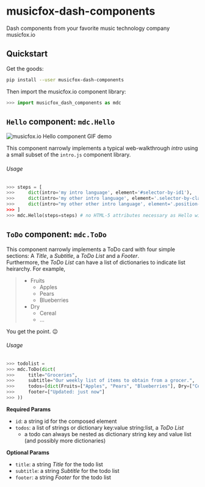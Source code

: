 # musicfox-dash-components
Dash components from your favorite music technology company musicfox.io

## Quickstart

Get the goods:
```bash
pip install --user musicfox-dash-components
```

Then import the musicfox.io component library:
```python
>>> import musicfox_dash_components as mdc
```
## `Hello` component: `mdc.Hello`
![musicfox.io Hello component GIF demo](https://github.com/thinkjrs/musicfox-dash-components/blob/ee7dbf50994c07f7e0127f1372882174927ad2ea/demo_assets/Hello_04102019.gif)  

This component narrowly implements a typical web-walkthrough *intro* using a small subset of the `intro.js` component library.

###### Usage 


```python
>>> steps = [
>>>     dict(intro='my intro language', element='#selector-by-id1'),
>>>     dict(intro='my other intro language', element='.selector-by-class1'),
>>>     dict(intro="my other other intro language', element='.position-test', position='right'), #whoa...
>>> ]
>>> mdc.Hello(steps=steps) # no HTML-5 attributes necessary as Hello will fire on page load for the given steps
```

## `ToDo` component: `mdc.ToDo`

This component narrowly implements a ToDo card with four simple sections: A *Title*, a *Subtitle*, a *ToDo List* and a *Footer*.  
Furthermore, the *ToDo List* can have a list of dictionaries to indicate list heirarchy. For example, 
>- Fruits
>    - Apples
>    - Pears
>    - Blueberries
>- Dry
>    - Cereal
>    - ...

You get the point. :wink:

###### Usage


```python
>>> todolist = 
>>> mdc.ToDo(dict(
>>>     title="Groceries",
>>>     subtitle="Our weekly list of items to obtain from a grocer.",
>>>     todos=[dict(Fruits=["Apples", "Pears", "Blueberries"], Dry=["Cereal", "Kidney Beans"], Protein=["Tofu", "Ribeye Steak"])],
>>>     footer=["Updated: just now"]
>>> ))
```
**Required Params**
- `id`: a string id for the composed element
- `todos`: a list of strings or dictionary key:value string:list, a *ToDo List*
    - a todo can always be nested as dictionary string key and value list (and possibly more dictionaries)

**Optional Params**
- `title`: a string *Title* for the todo list
- `subtitle`: a string *Subtitle* for the todo list
- `footer`: a string *Footer* for the todo list
